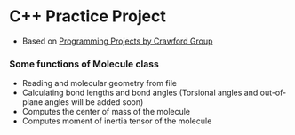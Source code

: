 # C++ Practice Project
- Based on [Programming Projects by Crawford Group](https://github.com/CrawfordGroup/ProgrammingProjects)


### Some functions of Molecule class
- Reading and molecular geometry from file
- Calculating bond lengths and bond angles (Torsional angles and out-of-plane angles will be added soon)
- Computes the center of mass of the molecule
- Computes moment of inertia tensor of the molecule
